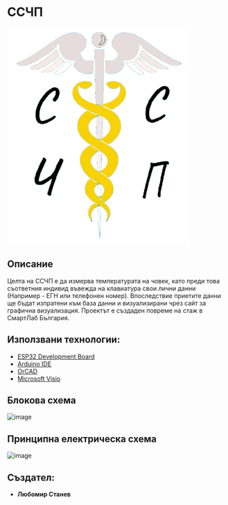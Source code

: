 # ССЧП
![image](https://raw.githubusercontent.com/liubo817/SSCHP/main/Design%20Photos/Logo.png)

## **Описание**
Целта на ССЧП е да измерва температурата на човек, като преди това съответния индивид въвежда на клавиатура свои лични данни (Например - ЕГН или телефонен номер). Впоследствие приетите данни ще бъдат изпратени към база данни и визуализирани чрез сайт за графична визуализация. Проектът е създаден повреме на стаж в СмартЛаб България.

## **Използвани технологии:**
- [ESP32 Development Board](https://docs.espressif.com/projects/esp-idf/en/latest/esp32s3/hw-reference/esp32s3/user-guide-devkitc-1.html)
- [Arduino IDE](https://forum.arduino.cc/t/what-is-the-language-you-type-in-the-arduino-ide/45601)
- [OrCAD](https://www.orcad.com/)
- [Microsoft Visio](https://www.microsoft.com/en-us/microsoft-365/visio/flowchart-software)

## **Блокова схема**
![image]()

## **Принципна електрическа схема**
![image]()

## **Създател:**
- **Любомир Станев**